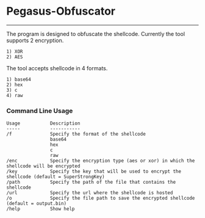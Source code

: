 # Pegasus-Obfuscator
----

The program is designed to obfuscate the shellcode.
Currently the tool supports 2 encryption.

```
1) XOR
2) AES
```

The tool accepts shellcode in 4 formats.

```
1) base64
2) hex
3) c
4) raw
```

### Command Line Usage

```
Usage           Description
-----           -----------
/f              Specify the format of the shellcode
                base64
                hex
                c
                raw
/enc            Specify the encryption type (aes or xor) in which the shellcode will be encrypted
/key            Specify the key that will be used to encrypt the shellcode (default = SuperStrongKey)
/path           Specify the path of the file that contains the shellcode
/url            Specify the url where the shellcode is hosted
/o              Specify the file path to save the encrypted shellcode (default = output.bin)
/help           Show help
```
